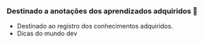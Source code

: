 ### Destinado a anotações dos aprendizados adquiridos 🥇
- Destinado ao registro dos conhecimentos adquiridos.
- Dicas do mundo dev
